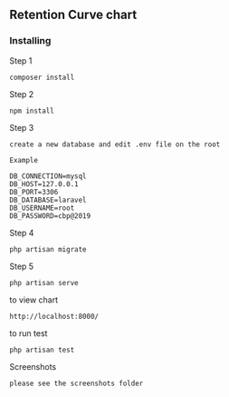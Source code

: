 ## Retention Curve chart



### Installing


Step 1

```
composer install
```

Step 2

```
npm install
```

Step 3

```
create a new database and edit .env file on the root 

Example

DB_CONNECTION=mysql
DB_HOST=127.0.0.1
DB_PORT=3306
DB_DATABASE=laravel
DB_USERNAME=root
DB_PASSWORD=cbp@2019
```

Step 4

```
php artisan migrate
```

Step 5

```
php artisan serve
```


to view chart

```
http://localhost:8000/
```


to run test

```
php artisan test
```


Screenshots

```
please see the screenshots folder
```



